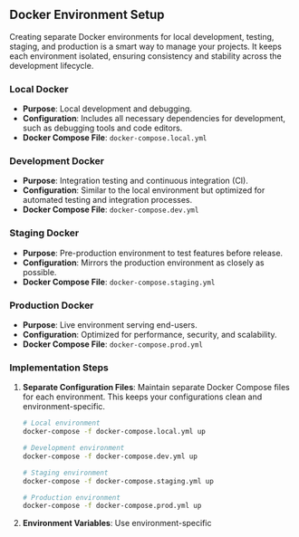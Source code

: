 ## Docker Environment Setup

Creating separate Docker environments for local development, testing, staging, and production is a smart way to manage your projects. It keeps each environment isolated, ensuring consistency and stability across the development lifecycle.

### Local Docker
- **Purpose**: Local development and debugging.
- **Configuration**: Includes all necessary dependencies for development, such as debugging tools and code editors.
- **Docker Compose File**: `docker-compose.local.yml`

### Development Docker
- **Purpose**: Integration testing and continuous integration (CI).
- **Configuration**: Similar to the local environment but optimized for automated testing and integration processes.
- **Docker Compose File**: `docker-compose.dev.yml`

### Staging Docker
- **Purpose**: Pre-production environment to test features before release.
- **Configuration**: Mirrors the production environment as closely as possible.
- **Docker Compose File**: `docker-compose.staging.yml`

### Production Docker
- **Purpose**: Live environment serving end-users.
- **Configuration**: Optimized for performance, security, and scalability.
- **Docker Compose File**: `docker-compose.prod.yml`

### Implementation Steps

1. **Separate Configuration Files**: Maintain separate Docker Compose files for each environment. This keeps your configurations clean and environment-specific.
    ```sh
    # Local environment
    docker-compose -f docker-compose.local.yml up
    
    # Development environment
    docker-compose -f docker-compose.dev.yml up
    
    # Staging environment
    docker-compose -f docker-compose.staging.yml up
    
    # Production environment
    docker-compose -f docker-compose.prod.yml up
    ```

2. **Environment Variables**: Use environment-specific
